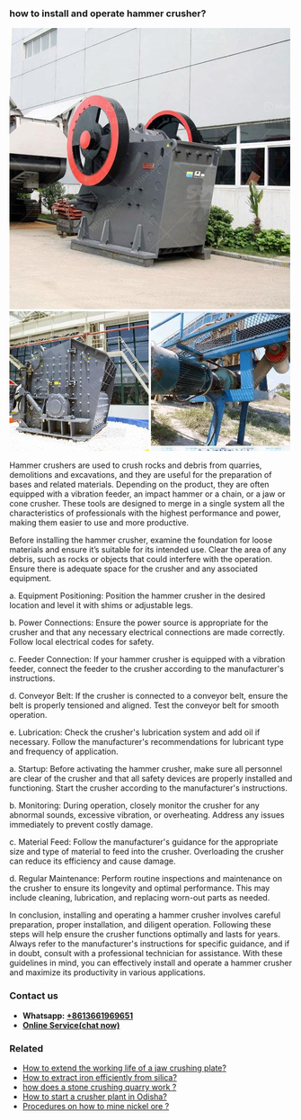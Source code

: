 <h3>how to install and operate hammer crusher?</h3><img src='1701746127.jpg' alt=''><p>Hammer crushers are used to crush rocks and debris from quarries, demolitions and excavations, and they are useful for the preparation of bases and related materials. Depending on the product, they are often equipped with a vibration feeder, an impact hammer or a chain, or a jaw or cone crusher. These tools are designed to merge in a single system all the characteristics of professionals with the highest performance and power, making them easier to use and more productive.</p><p>Before installing the hammer crusher, examine the foundation for loose materials and ensure it’s suitable for its intended use. Clear the area of any debris, such as rocks or objects that could interfere with the operation. Ensure there is adequate space for the crusher and any associated equipment.</p><p>a. Equipment Positioning: Position the hammer crusher in the desired location and level it with shims or adjustable legs.</p><p>b. Power Connections: Ensure the power source is appropriate for the crusher and that any necessary electrical connections are made correctly. Follow local electrical codes for safety.</p><p>c. Feeder Connection: If your hammer crusher is equipped with a vibration feeder, connect the feeder to the crusher according to the manufacturer's instructions.</p><p>d. Conveyor Belt: If the crusher is connected to a conveyor belt, ensure the belt is properly tensioned and aligned. Test the conveyor belt for smooth operation.</p><p>e. Lubrication: Check the crusher's lubrication system and add oil if necessary. Follow the manufacturer's recommendations for lubricant type and frequency of application.</p><p>a. Startup: Before activating the hammer crusher, make sure all personnel are clear of the crusher and that all safety devices are properly installed and functioning. Start the crusher according to the manufacturer's instructions.</p><p>b. Monitoring: During operation, closely monitor the crusher for any abnormal sounds, excessive vibration, or overheating. Address any issues immediately to prevent costly damage.</p><p>c. Material Feed: Follow the manufacturer's guidance for the appropriate size and type of material to feed into the crusher. Overloading the crusher can reduce its efficiency and cause damage.</p><p>d. Regular Maintenance: Perform routine inspections and maintenance on the crusher to ensure its longevity and optimal performance. This may include cleaning, lubrication, and replacing worn-out parts as needed.</p><p>In conclusion, installing and operating a hammer crusher involves careful preparation, proper installation, and diligent operation. Following these steps will help ensure the crusher functions optimally and lasts for years. Always refer to the manufacturer's instructions for specific guidance, and if in doubt, consult with a professional technician for assistance. With these guidelines in mind, you can effectively install and operate a hammer crusher and maximize its productivity in various applications.</p><h3>Contact us</h3><ul><li><strong>Whatsapp:&nbsp;<a href="https://wa.me/8613661969651">+8613661969651</a></strong></li><li><a href="https://swt.shibang-china.com/?git&amp;zhl&amp;how to install and operate hammer crusher"><strong>Online Service(chat now)</strong></a></li></ul><h3>Related</h3><ul><li><a href='How to extend the working life of a jaw crushing plate.md'>How to extend the working life of a jaw crushing plate?</a></li><li><a href='How to extract iron efficiently from silica.md'>How to extract iron efficiently from silica?</a></li><li><a href='how does a stone crushing quarry work .md'>how does a stone crushing quarry work ?</a></li><li><a href='How to start a crusher plant in Odisha.md'>How to start a crusher plant in Odisha?</a></li><li><a href='Procedures on how to mine nickel ore .md'>Procedures on how to mine nickel ore ?</a></li></ul>